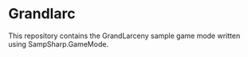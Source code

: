Grandlarc
=========

This repository contains the GrandLarceny sample game mode written using SampSharp.GameMode.